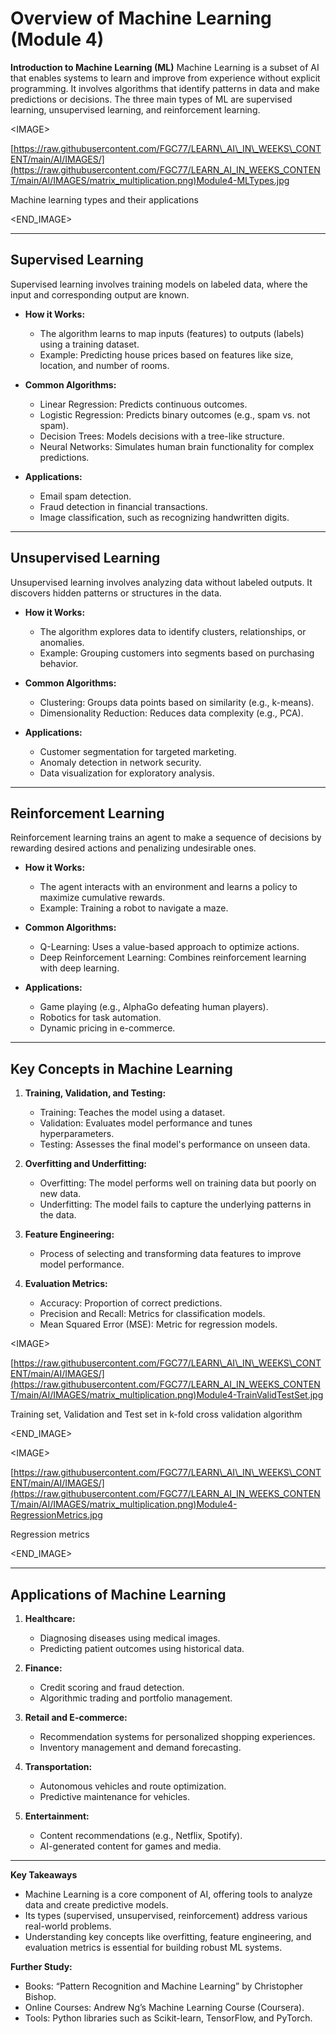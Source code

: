 # **Overview of Machine Learning (Module 4\)**

**Introduction to Machine Learning (ML)** Machine Learning is a subset of AI that enables systems to learn and improve from experience without explicit programming. It involves algorithms that identify patterns in data and make predictions or decisions. The three main types of ML are supervised learning, unsupervised learning, and reinforcement learning.

\<IMAGE\>

[https://raw.githubusercontent.com/FGC77/LEARN\_AI\_IN\_WEEKS\_CONTENT/main/AI/IMAGES/](https://raw.githubusercontent.com/FGC77/LEARN_AI_IN_WEEKS_CONTENT/main/AI/IMAGES/matrix_multiplication.png)Module4-MLTypes.jpg

Machine learning types and their applications

\<END\_IMAGE\>

---

## **Supervised Learning**

Supervised learning involves training models on labeled data, where the input and corresponding output are known.

* **How it Works:**

  * The algorithm learns to map inputs (features) to outputs (labels) using a training dataset.  
  * Example: Predicting house prices based on features like size, location, and number of rooms.  
* **Common Algorithms:**

  * Linear Regression: Predicts continuous outcomes.  
  * Logistic Regression: Predicts binary outcomes (e.g., spam vs. not spam).  
  * Decision Trees: Models decisions with a tree-like structure.  
  * Neural Networks: Simulates human brain functionality for complex predictions.  
* **Applications:**

  * Email spam detection.  
  * Fraud detection in financial transactions.  
  * Image classification, such as recognizing handwritten digits.

---

## **Unsupervised Learning**

Unsupervised learning involves analyzing data without labeled outputs. It discovers hidden patterns or structures in the data.

* **How it Works:**

  * The algorithm explores data to identify clusters, relationships, or anomalies.  
  * Example: Grouping customers into segments based on purchasing behavior.  
* **Common Algorithms:**

  * Clustering: Groups data points based on similarity (e.g., k-means).  
  * Dimensionality Reduction: Reduces data complexity (e.g., PCA).  
* **Applications:**

  * Customer segmentation for targeted marketing.  
  * Anomaly detection in network security.  
  * Data visualization for exploratory analysis.

---

## **Reinforcement Learning**

Reinforcement learning trains an agent to make a sequence of decisions by rewarding desired actions and penalizing undesirable ones.

* **How it Works:**

  * The agent interacts with an environment and learns a policy to maximize cumulative rewards.  
  * Example: Training a robot to navigate a maze.  
* **Common Algorithms:**

  * Q-Learning: Uses a value-based approach to optimize actions.  
  * Deep Reinforcement Learning: Combines reinforcement learning with deep learning.  
* **Applications:**

  * Game playing (e.g., AlphaGo defeating human players).  
  * Robotics for task automation.  
  * Dynamic pricing in e-commerce.

---

## **Key Concepts in Machine Learning**

1. **Training, Validation, and Testing:**

   * Training: Teaches the model using a dataset.  
   * Validation: Evaluates model performance and tunes hyperparameters.  
   * Testing: Assesses the final model's performance on unseen data.  
2. **Overfitting and Underfitting:**

   * Overfitting: The model performs well on training data but poorly on new data.  
   * Underfitting: The model fails to capture the underlying patterns in the data.  
3. **Feature Engineering:**

   * Process of selecting and transforming data features to improve model performance.  
4. **Evaluation Metrics:**

   * Accuracy: Proportion of correct predictions.  
   * Precision and Recall: Metrics for classification models.  
   * Mean Squared Error (MSE): Metric for regression models.

\<IMAGE\>

[https://raw.githubusercontent.com/FGC77/LEARN\_AI\_IN\_WEEKS\_CONTENT/main/AI/IMAGES/](https://raw.githubusercontent.com/FGC77/LEARN_AI_IN_WEEKS_CONTENT/main/AI/IMAGES/matrix_multiplication.png)Module4-TrainValidTestSet.jpg

Training set, Validation and Test set in k-fold cross validation algorithm

\<END\_IMAGE\>

\<IMAGE\>

[https://raw.githubusercontent.com/FGC77/LEARN\_AI\_IN\_WEEKS\_CONTENT/main/AI/IMAGES/](https://raw.githubusercontent.com/FGC77/LEARN_AI_IN_WEEKS_CONTENT/main/AI/IMAGES/matrix_multiplication.png)Module4-RegressionMetrics.jpg

Regression metrics

\<END\_IMAGE\>

---

## **Applications of Machine Learning**

1. **Healthcare:**

   * Diagnosing diseases using medical images.  
   * Predicting patient outcomes using historical data.  
2. **Finance:**

   * Credit scoring and fraud detection.  
   * Algorithmic trading and portfolio management.  
3. **Retail and E-commerce:**

   * Recommendation systems for personalized shopping experiences.  
   * Inventory management and demand forecasting.  
4. **Transportation:**

   * Autonomous vehicles and route optimization.  
   * Predictive maintenance for vehicles.  
5. **Entertainment:**

   * Content recommendations (e.g., Netflix, Spotify).  
   * AI-generated content for games and media.

---

**Key Takeaways**

* Machine Learning is a core component of AI, offering tools to analyze data and create predictive models.  
* Its types (supervised, unsupervised, reinforcement) address various real-world problems.  
* Understanding key concepts like overfitting, feature engineering, and evaluation metrics is essential for building robust ML systems.

**Further Study:**

* Books: “Pattern Recognition and Machine Learning” by Christopher Bishop.  
* Online Courses: Andrew Ng’s Machine Learning Course (Coursera).  
* Tools: Python libraries such as Scikit-learn, TensorFlow, and PyTorch.

